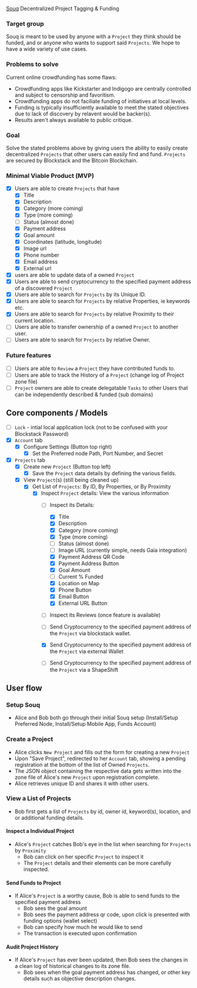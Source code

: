 [Souq](https://github.com/cryptocracy/souq) Decentralized Project Tagging & Funding

### Target group
Souq is meant to be used by anyone with a `Project` they think should be funded, and or anyone who wants to support said `Projects`. We hope to have a wide variety of use cases.

### Problems to solve
Current online crowdfunding has some flaws:
* Crowdfunding apps like Kickstarter and Indigogo are centrally controlled and subject to censorship and favoritism.
* Crowdfunding apps do not faciliate funding of initiatives at local levels. 
* Funding is typically insufficiently available to meet the stated objectives due to lack of discovery by relavent would be backer(s).
* Results aren't always available to public critique.

### Goal
Solve the stated problems above by giving users the ability to easily create decentralized `Projects` that other users can easily find and fund. `Projects` are secured by Blockstack and the Bitcoin Blockchain. 

### Minimal Viable Product (MVP)
* [x] Users are able to create `Projects` that have
	* [x] Title
	* [x] Description
	* [X] Category (more coming)
	* [X] Type (more coming)
	* [ ] Status (almost done)
	* [x] Payment address
	* [x] Goal amount
	* [x] Coordinates (latitude, longitude)
	* [x] Image url
	* [x] Phone number
	* [x] Email address 
	* [x] External url
* [x] users are able to update data of a owned `Project`
* [x] Users are able to send cryptocurrency to the specified payment address of a discovered `Project`
* [x] Users are able to search for `Projects` by its Unique ID.
* [x] Users are able to search for `Projects` by relative Properties, ie keywords etc.
* [x] Users are able to search for `Projects` by relative Proximity to their current location. 
* [ ] Users are able to transfer ownership of a owned `Project` to another user.
* [ ] Users are able to search for `Projects` by relative Owner.

### Future features
* [ ] Users are able to `Review` a `Project` they have contributed funds to.
* [ ] Users are able to track the History of a `Project` (change log of Project zone file)
* [ ] `Project` owners are able to create delegatable `Tasks` to other Users that can be independently described & funded (sub domains)

## Core components / Models
* [ ] `Lock` - intial local application lock (not to be confused with your Blockstack Password)
* [x] `Account` tab
	* [x] Configure Settings (Button top right)
		* [x] Set the Preferred node Path, Port Number, and Secret
* [x] `Projects` tab
	* [x] Create new `Project` (Button top left)
		* [x] Save the `Project` data details by defining the various fields.
	* [x] View `Project`(s) (still being cleaned up)
		* [x] Get List of `Projects`: By ID, By Properties, or By Proximity
			* [x] Inspect `Project` details: View the various information  
				* [ ] Inspect its Details: 
					* [x] Title
					* [x] Description
					* [X] Category (more coming)
					* [X] Type (more coming)
					* [ ] Status (almost done)
					* [ ] Image URL (currently simple, needs Gaia integration)
					* [x] Payment Address QR Code
					* [X] Payment Address Button
					* [x] Goal Amount
					* [ ] Current % Funded
					* [x] Location on Map
					* [x] Phone Button
					* [x] Email Button
					* [x] External URL Button
				* [ ] Inspect its Reviews (once feature is available)
				* [ ] Send Cryptocurrency to the specified payment address of the `Project` via blockstack wallet.
				* [x] Send Cryptocurrency to the specified payment address of the `Project` via external Wallet
				* [ ] Send Cryptocurrency to the specified payment address of the `Project` via a ShapeShift


## User flow

### Setup Souq
* Alice and Bob both go through their initial Souq setup (Install/Setup Preferred Node, Install/Setup Mobile App, Funds Account)

### Create a Project
* Alice clicks `New Project` and fills out the form for creating a new `Project`
* Upon "Save Project", redirected to her `Account` tab, showing a pending registration at the bottom of the list of Owned `Projects`.
* The JSON object containing the respective data gets written into the zone file of Alice's new `Project` upon registration complete.
* Alice retrieves unique ID and shares it with other users.

### View a List of Projects
* Bob first gets a list of `Projects` by id, owner id, keyword(s), location, and or additional funding details.

#### Inspect a Individual Project
* Alice's `Project` catches Bob's eye in the list when searching for `Projects` by `Proximity`
	* Bob can click on her specific `Project` to inspect it
	* The `Project` details and their elements can be more carefully inspected.

#### Send Funds to Project
* If Alice's `Project` is a worthy cause, Bob is able to send funds to the specified payment address
	* Bob sees the goal amount
	* Bob sees the payment address qr code, upon click is presented with funding options (wallet select)
	* Bob can specify how much he would like to send
	* The transaction is executed upon confirmation

#### Audit Project History
* If Alice's `Project` has ever been updated, then Bob sees the changes in a clean log of historical changes to its zone file.
  * Bob sees when the goal payment address has changed, or other key details such as objective description changes.
